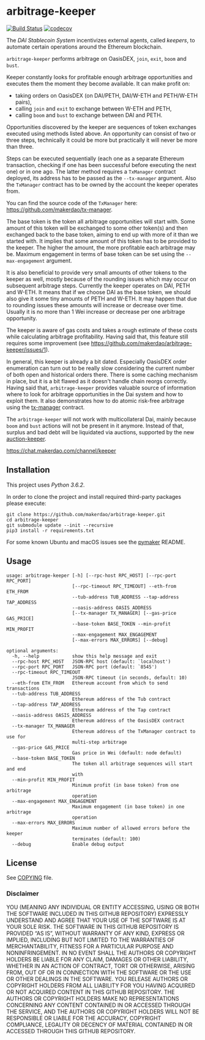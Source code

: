 # arbitrage-keeper

[![Build Status](https://travis-ci.org/makerdao/arbitrage-keeper.svg?branch=master)](https://travis-ci.org/makerdao/arbitrage-keeper)
[![codecov](https://codecov.io/gh/makerdao/arbitrage-keeper/branch/master/graph/badge.svg)](https://codecov.io/gh/makerdao/arbitrage-keeper)

The _DAI Stablecoin System_ incentivizes external agents, called _keepers_,
to automate certain operations around the Ethereum blockchain.

`arbitrage-keeper` performs arbitrage on OasisDEX, `join`, `exit`, `boom` and `bust`.

Keeper constantly looks for profitable enough arbitrage opportunities
and executes them the moment they become available. It can make profit on:
- taking orders on OasisDEX (on DAI/PETH, DAI/W-ETH and PETH/W-ETH pairs),
- calling `join` and `exit` to exchange between W-ETH and PETH,
- calling `boom` and `bust` to exchange between DAI and PETH.

Opportunities discovered by the keeper are sequences of token exchanges
executed using methods listed above. An opportunity can consist of two
or three steps, technically it could be more but practically it will never
be more than three.

Steps can be executed sequentially (each one as a separate Ethereum
transaction, checking if one has been successful before executing the next
one) or in one ago. The latter method requires a `TxManager` contract deployed,
its address has to be passed as the `--tx-manager` argument. Also the `TxManager`
contract has to be owned by the account the keeper operates from.

You can find the source code of the `TxManager` here:
<https://github.com/makerdao/tx-manager>.

The base token is the token all arbitrage opportunities will start with.
Some amount of this token will be exchanged to some other token(s) and then exchanged
back to the base token, aiming to end up with more of it than we started with.
It implies that some amount of this token has to be provided to the keeper.
The higher the amount, the more profitable each arbitrage may be. Maximum
engagement in terms of base token can be set using the `--max-engagement` argument.

It is also beneficial to provide very small amounts of other tokens to the
keeper as well, mostly because of the rounding issues which may occur on
subsequent arbitrage steps. Currently the keeper operates on DAI, PETH and W-ETH.
It means that if we choose DAI as the base token, we should also give it some tiny
amounts of PETH and W-ETH. It may happen that due to rounding issues these amounts
will increase or decrease over time. Usually it is no more than 1 Wei increase
or decrease per one arbitrage opportunity.

The keeper is aware of gas costs and takes a rough estimate of these costs while
calculating arbitrage profitability. Having said that, this feature still requires
some improvement (see <https://github.com/makerdao/arbitrage-keeper/issues/1>).

In general, this keeper is already a bit dated. Especially OasisDEX order enumeration
can turn out to be really slow considering the current number of both open and historical
orders there. There is some caching mechanism in place, but it is a bit flawed as it
doesn't handle chain reorgs correctly. Having said that, `arbitrage-keeper` provides
valuable source of information where to look for arbitrage opportunities in the Dai system
and how to exploit them. It also demonstrates how to do atomic risk-free arbitrage
using the [tx-manager](https://github.com/makerdao/tx-manager) contract.

The `arbitrage-keeper` will not work with multicollateral Dai, mainly because
`boom` and `bust` actions will not be present in it anymore. Instead of that,
surplus and bad debt will be liquidated via auctions, supported by the new
[auction-keeper](https://github.com/makerdao/auction-keeper).

<https://chat.makerdao.com/channel/keeper>

## Installation

This project uses *Python 3.6.2*.

In order to clone the project and install required third-party packages please execute:
```
git clone https://github.com/makerdao/arbitrage-keeper.git
cd arbitrage-keeper
git submodule update --init --recursive
pip3 install -r requirements.txt
```

For some known Ubuntu and macOS issues see the [pymaker](https://github.com/makerdao/pymaker) README.

## Usage

```
usage: arbitrage-keeper [-h] [--rpc-host RPC_HOST] [--rpc-port RPC_PORT]
                        [--rpc-timeout RPC_TIMEOUT] --eth-from ETH_FROM
                        --tub-address TUB_ADDRESS --tap-address TAP_ADDRESS
                        --oasis-address OASIS_ADDRESS
                        [--tx-manager TX_MANAGER] [--gas-price GAS_PRICE]
                        --base-token BASE_TOKEN --min-profit MIN_PROFIT
                        --max-engagement MAX_ENGAGEMENT
                        [--max-errors MAX_ERRORS] [--debug]

optional arguments:
  -h, --help            show this help message and exit
  --rpc-host RPC_HOST   JSON-RPC host (default: `localhost')
  --rpc-port RPC_PORT   JSON-RPC port (default: `8545')
  --rpc-timeout RPC_TIMEOUT
                        JSON-RPC timeout (in seconds, default: 10)
  --eth-from ETH_FROM   Ethereum account from which to send transactions
  --tub-address TUB_ADDRESS
                        Ethereum address of the Tub contract
  --tap-address TAP_ADDRESS
                        Ethereum address of the Tap contract
  --oasis-address OASIS_ADDRESS
                        Ethereum address of the OasisDEX contract
  --tx-manager TX_MANAGER
                        Ethereum address of the TxManager contract to use for
                        multi-step arbitrage
  --gas-price GAS_PRICE
                        Gas price in Wei (default: node default)
  --base-token BASE_TOKEN
                        The token all arbitrage sequences will start and end
                        with
  --min-profit MIN_PROFIT
                        Minimum profit (in base token) from one arbitrage
                        operation
  --max-engagement MAX_ENGAGEMENT
                        Maximum engagement (in base token) in one arbitrage
                        operation
  --max-errors MAX_ERRORS
                        Maximum number of allowed errors before the keeper
                        terminates (default: 100)
  --debug               Enable debug output
```

## License

See [COPYING](https://github.com/makerdao/arbitrage-keeper/blob/master/COPYING) file.

### Disclaimer

YOU (MEANING ANY INDIVIDUAL OR ENTITY ACCESSING, USING OR BOTH THE SOFTWARE INCLUDED IN THIS GITHUB REPOSITORY) EXPRESSLY UNDERSTAND AND AGREE THAT YOUR USE OF THE SOFTWARE IS AT YOUR SOLE RISK.
THE SOFTWARE IN THIS GITHUB REPOSITORY IS PROVIDED “AS IS”, WITHOUT WARRANTY OF ANY KIND, EXPRESS OR IMPLIED, INCLUDING BUT NOT LIMITED TO THE WARRANTIES OF MERCHANTABILITY, FITNESS FOR A PARTICULAR PURPOSE AND NONINFRINGEMENT. IN NO EVENT SHALL THE AUTHORS OR COPYRIGHT HOLDERS BE LIABLE FOR ANY CLAIM, DAMAGES OR OTHER LIABILITY, WHETHER IN AN ACTION OF CONTRACT, TORT OR OTHERWISE, ARISING FROM, OUT OF OR IN CONNECTION WITH THE SOFTWARE OR THE USE OR OTHER DEALINGS IN THE SOFTWARE.
YOU RELEASE AUTHORS OR COPYRIGHT HOLDERS FROM ALL LIABILITY FOR YOU HAVING ACQUIRED OR NOT ACQUIRED CONTENT IN THIS GITHUB REPOSITORY. THE AUTHORS OR COPYRIGHT HOLDERS MAKE NO REPRESENTATIONS CONCERNING ANY CONTENT CONTAINED IN OR ACCESSED THROUGH THE SERVICE, AND THE AUTHORS OR COPYRIGHT HOLDERS WILL NOT BE RESPONSIBLE OR LIABLE FOR THE ACCURACY, COPYRIGHT COMPLIANCE, LEGALITY OR DECENCY OF MATERIAL CONTAINED IN OR ACCESSED THROUGH THIS GITHUB REPOSITORY. 
